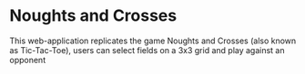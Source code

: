 # Noughts and Crosses

This web-application replicates the game Noughts and Crosses (also known as Tic-Tac-Toe), users can select fields on a 3x3 grid and play against an opponent